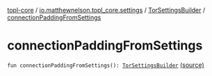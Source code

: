 [topl-core](../../index.md) / [io.matthewnelson.topl_core.settings](../index.md) / [TorSettingsBuilder](index.md) / [connectionPaddingFromSettings](./connection-padding-from-settings.md)

# connectionPaddingFromSettings

`fun connectionPaddingFromSettings(): `[`TorSettingsBuilder`](index.md) [(source)](https://github.com/05nelsonm/TorOnionProxyLibrary-Android/blob/master/topl-core/src/main/java/io/matthewnelson/topl_core/settings/TorSettingsBuilder.kt#L231)
